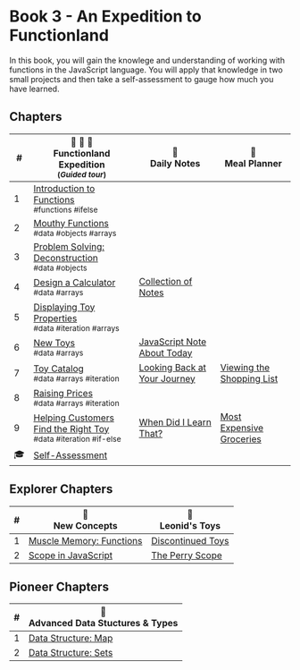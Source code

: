 # Book 3 - An Expedition to Functionland

In this book, you will gain the knowlege and understanding of working with functions in the JavaScript language. You will apply that knowledge in two small projects and then take a self-assessment to gauge how much you have learned.

## Chapters

| # | 🌴 🌳 🌴 <br/> Functionland Expedition <br/><sub>(_Guided tour_)</sub> | 📔 <br/> Daily Notes | 🍔 <br/> Meal Planner |
|--|--|--|--|
| 1 | [Introduction to Functions](./chapters/FUNCTIONS_INTRO.md) <br/> <sub style="font-size:0.85rem;">#functions #ifelse</sub> | |
| 2 | [Mouthy Functions](./chapters/FUNCTIONS_RETURN.md) <br/> <sub style="font-size:0.85rem;">#data #objects #arrays</sub> | |
| 3 | [Problem Solving: Deconstruction](./chapters/FUNCTIONS_DECONSTRUCTION.md) <br/> <sub style="font-size:0.85rem;">#data #objects</sub> | | |
| 4 | [Design a Calculator](./chapters/FUNCTIONS_DECONSTRUCT_CALCULATOR.md) <br/> <sub style="font-size:0.85rem;">#data #arrays</sub> | [Collection of Notes](./chapters/DN_NOTES_ARRAY.md) |  |
| 5 | [Displaying Toy Properties](./chapters/LT_PROPERTY_ACCESS.md) <br/> <sub style="font-size:0.85rem;">#data #iteration #arrays</sub> | |
| 6 | [New Toys](./chapters/LT_ARRAY_PUSH.md) <br/> <sub style="font-size:0.85rem;">#data #arrays</sub> | [JavaScript Note About Today](./chapters/DN_PUSH_OBJECT.md) |  |
| 7 | [Toy Catalog](./chapters/LT_ARRAY_ITERATION.md) <br/> <sub style="font-size:0.85rem;">#data #arrays #iteration</sub> | [Looking Back at Your Journey](./chapters/DN_NOTE_DISPLAY.md) | [Viewing the Shopping List](./chapters/MP_SHOPPING_LIST.md) |
| 8 | [Raising Prices](./chapters/LT_ITERATION_WITH_LOGIC.md) <br/> <sub style="font-size:0.85rem;">#data #arrays #iteration</sub> | |
| 9 | [Helping Customers Find the Right Toy](./chapters/LT_FIND.md) <br/> <sub style="font-size:0.85rem;">#data #iteration #if-else</sub> | [When Did I Learn That?](./chapters/DN_FIND_NOTE.md) | [Most Expensive Groceries](./chapters/MP_EXPENSIVE_ITEMS.md) |
| 🎓 | [Self-Assessment](./chapters/JS_DATA_ASSESSMENT.md) |  |

## Explorer Chapters

| # | 🧠 <br/> New Concepts | 🚂 <br/> Leonid's Toys |
|--|--|--|
| 1 | [Muscle Memory: Functions](./chapters/FUNCTION_PRACTICE.md) | [Discontinued Toys](./chapters/LT_REMOVE_ARRAY_ITEM.md) |
| 2 | [Scope in JavaScript](./chapters/JS_SCOPE.md) | [The Perry Scope](./chapters/LT_SCOPE.md) |

## Pioneer Chapters

| # | 🚀 <br/> Advanced Data Stuctures &amp; Types |
|--|--|
| 1 | [Data Structure: Map](./chapters/JAVASCRIPT_MAPS.md) |
| 2 | [Data Structure: Sets](./chapters/JAVASCRIPT_SETS.md) |
